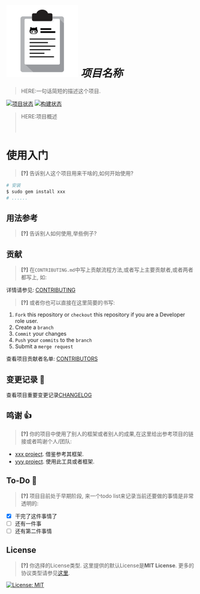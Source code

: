 ![project logo](.gitlab/project-logo.png) ___项目名称___
===

> HERE:一句话简短的描述这个项目.

[![项目状态](https://img.shields.io/badge/项目状态-开发中-orange.svg)](https://github.com/wuhuizuo/gitlab-template) 
[![构建状态](https://img.shields.io/travis/wuhuizuo/gitlab-template.svg)](https://github.com/wuhuizuo/gitlab-template)

> HERE:项目概述
> <br>
> <br>
> <br>

# 使用入门

> **[?]** 告诉别人这个项目用来干啥的,如何开始使用?

```sh
# 安装
$ sudo gem install xxx
# ......
```

## 用法参考

> **[?]** 告诉别人如何使用,举些例子?

## 贡献

> **[?]** 在`CONTRIBUTING.md`中写上贡献流程方法,或者写上主要贡献者,或者两者都写上, 如:

详情请参见: [CONTRIBUTING](./.gitlab/CONTRIBUTING.md)

> **[?]** 或者你也可以直接在这里简要的书写:

1. `Fork` this repository or `checkout` this repository if you are a Developer role user.
2. Create a `branch`
3. `Commit` your changes
4. `Push` your `commits` to the `branch`
5. Submit a `merge request`

查看项目贡献者名单: [CONTRIBUTORS](./.gitlab/CONTRIBUTORS.md)

## 变更记录 :memo:

查看项目重要变更记录[CHANGELOG](CHANGELOG.md)

## 鸣谢 :thumbsup:

> **[?]** 你的项目中使用了别人的框架或者别人的成果,在这里给出参考项目的链接或者鸣谢个人/团队:

* [xxx project](http://xxx.com/). 借鉴参考其框架.
* [yyy project](http://yyy.org). 使用此工具或者框架.

## To-Do :man:

> **[?]** 项目目前处于早期阶段, 来一个todo list来记录当前还要做的事情是非常透明的:

- [x] 干完了这件事情了
- [ ] 还有一件事
- [ ] 还有第二件事情

## License

> **[?]** 你选择的License类型. 这里提供的默认License是**MIT License**. 更多的协议类型请参见[这里](https://choosealicense.com/).

[![License: MIT](https://img.shields.io/badge/License-MIT-green.svg)](https://opensource.org/licenses/MIT)